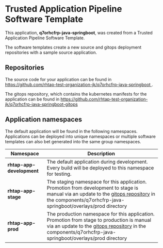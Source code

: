 # Trusted Application Pipeline Software Template

This application, **q7orhcfrp-java-springboot**, was created from a Trusted Application Pipeline Software Template.

The software templates create a new source and gitops deployment repositories with a sample source application. 

## Repositories

The source code for your application can be found in [https://github.com/rhtap-test-organization-jk/q7orhcfrp-java-springboot ](https://github.com/rhtap-test-organization-jk/q7orhcfrp-java-springboot ).
 
The gitops repository, which contains the kubernetes manifests for the application can be found in 
[https://github.com/rhtap-test-organization-jk/q7orhcfrp-java-springboot-gitops ](https://github.com/rhtap-test-organization-jk/q7orhcfrp-java-springboot-gitops ) 

## Application namespaces 

The default application will be found in the following namespaces. Applications can be deployed into unique namespaces or multiple software templates can also bet generated into the same group namespaces.  

|  Namespace   |  Description   |  
| -------- | -------- |   
| **rhtap-app-development** | The default application during development. Every build will be deployed to this namespace for testing. | 
| **rhtap-app-stage** | The staging namespace for this application. Promotion from development to stage is manual via an update to the [gitops repository](https://github.com/rhtap-test-organization-jk/q7orhcfrp-java-springboot-gitops ) in the components/q7orhcfrp-java-springboot/overlays/prod directory |  
| **rhtap-app-prod** | The production namespace for this application. Promotion from stage to production is manual via an update to the [gitops repository](https://github.com/rhtap-test-organization-jk/q7orhcfrp-java-springboot-gitops ) in the components/q7orhcfrp-java-springboot/overlays/prod directory | 